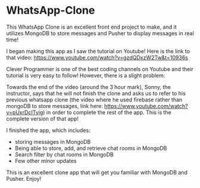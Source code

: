 # WhatsApp-Clone

This WhatsApp Clone is an excellent front end project to make, and it utilizes MongoDB to store messages and Pusher to display messages in real time!

I began making this app as I saw the tutorial on Youtube! Here is the link to that video: https://www.youtube.com/watch?v=gzdQDxzW2Tw&t=10936s

Clever Programmer is one of the best coding channels on Youtube and their tutorial is very easy to follow! However, there is a slight problem:

Towards the end of the video (around the 3 hour mark), Sonny, the instructor, says that he will not finish the clone and asks us to refer to his previous whatsapp clone (the video where he used firebase rather than mongoDB to store messages, link here: https://www.youtube.com/watch?v=pUxrDcITyjg) in order to complete the rest of the app. This is the complete version of that app!

I finished the app, which includes:
  - storing messages in MongoDB
  - Being able to store, add, and retrieve chat rooms in MongoDB
  - Search filter by chat rooms in MongoDB
  - Few other minor updates
  
  
 This is an excellent clone app that will get you familiar with MongoDB and Pusher. Enjoy!

